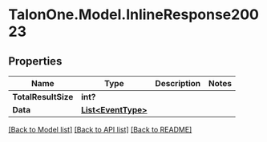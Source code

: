 # TalonOne.Model.InlineResponse20023
## Properties

Name | Type | Description | Notes
------------ | ------------- | ------------- | -------------
**TotalResultSize** | **int?** |  | 
**Data** | [**List&lt;EventType&gt;**](EventType.md) |  | 

[[Back to Model list]](../README.md#documentation-for-models) [[Back to API list]](../README.md#documentation-for-api-endpoints) [[Back to README]](../README.md)

